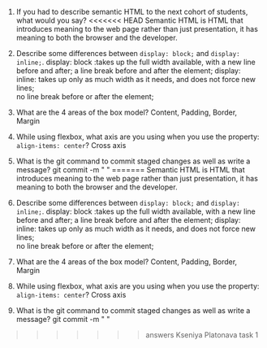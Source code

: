 1. If you had to describe semantic HTML to the next cohort of students, what would you say?
<<<<<<< HEAD
      Semantic HTML is HTML that introduces meaning to the web page rather than just presentation, it has meaning to both the browser and the developer. 

2. Describe some differences between ```display: block;``` and ```display: inline;```.
      display: block :takes up the full width available, with a new line before and after; 
                      a line break before and after the element;
      display: inline: takes up only as much width as it needs, and does not force new lines;               
                       no line break before or after the element;
                       
3. What are the 4 areas of the box model?
      Content, Padding, Border, Margin
      
4. While using flexbox, what axis are you using when you use the property: ```align-items: center```?
      Cross axis 
      
5. What is the git command to commit staged changes as well as write a message? 
      git commit -m "  "
=======
     Semantic HTML is HTML that introduces meaning to the web page rather than just presentation, it has meaning to both the browser and the developer. 
2. Describe some differences between ```display: block;``` and ```display: inline;```.
          display: block :takes up the full width available, with a new line before and after; 
                a line break before and after the element;
      display: inline: takes up only as much width as it needs, and does not force new lines;               
                no line break before or after the element;
3. What are the 4 areas of the box model?
    Content, Padding, Border, Margin
4. While using flexbox, what axis are you using when you use the property: ```align-items: center```?
    Cross axis 
5. What is the git command to commit staged changes as well as write a message? 
     git commit -m "  "
>>>>>>> answers Kseniya Platonava task 1
